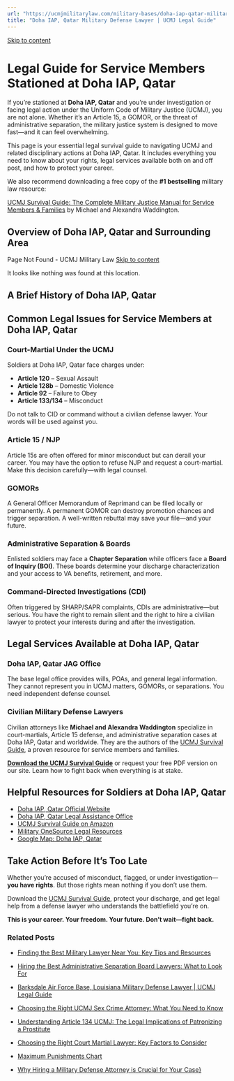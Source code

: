 ```yaml
---
url: "https://ucmjmilitarylaw.com/military-bases/doha-iap-qatar-military-defense-lawyer-ucmj-legal-guide/"
title: "Doha IAP, Qatar Military Defense Lawyer | UCMJ Legal Guide"
---
```


[Skip to content](https://ucmjmilitarylaw.com/military-bases/doha-iap-qatar-military-defense-lawyer-ucmj-legal-guide/#content)

# Legal Guide for Service Members Stationed at Doha IAP, Qatar

If you’re stationed at **Doha IAP, Qatar** and you’re under investigation or facing legal action under the Uniform Code of Military Justice (UCMJ), you are not alone. Whether it’s an Article 15, a GOMOR, or the threat of administrative separation, the military justice system is designed to move fast—and it can feel overwhelming.

This page is your essential legal survival guide to navigating UCMJ and related disciplinary actions at Doha IAP, Qatar. It includes everything you need to know about your rights, legal services available both on and off post, and how to protect your career.

We also recommend downloading a free copy of the **#1 bestselling** military law resource:

[UCMJ Survival Guide: The Complete Military Justice Manual for Service Members & Families](https://www.amazon.com/dp/B0FCDD3B2Z) by Michael and Alexandra Waddington.

## Overview of Doha IAP, Qatar and Surrounding Area

Page Not Found - UCMJ Military Law [Skip to content](https://ucmjmilitarylaw.com/military-bases/doha-iap-qatar-military-defense-lawyer-ucmj-legal-guide/%7Blocation7#content)

It looks like nothing was found at this location.

## A Brief History of Doha IAP, Qatar

## Common Legal Issues for Service Members at Doha IAP, Qatar

### Court-Martial Under the UCMJ

Soldiers at Doha IAP, Qatar face charges under:

- **Article 120** – Sexual Assault
- **Article 128b** – Domestic Violence
- **Article 92** – Failure to Obey
- **Article 133/134** – Misconduct

Do not talk to CID or command without a civilian defense lawyer. Your words will be used against you.

### Article 15 / NJP

Article 15s are often offered for minor misconduct but can derail your career. You may have the option to refuse NJP and request a court-martial. Make this decision carefully—with legal counsel.

### GOMORs

A General Officer Memorandum of Reprimand can be filed locally or permanently. A permanent GOMOR can destroy promotion chances and trigger separation. A well-written rebuttal may save your file—and your future.

### Administrative Separation & Boards

Enlisted soldiers may face a **Chapter Separation** while officers face a **Board of Inquiry (BOI)**. These boards determine your discharge characterization and your access to VA benefits, retirement, and more.

### Command-Directed Investigations (CDI)

Often triggered by SHARP/SAPR complaints, CDIs are administrative—but serious. You have the right to remain silent and the right to hire a civilian lawyer to protect your interests during and after the investigation.

## Legal Services Available at Doha IAP, Qatar

### Doha IAP, Qatar JAG Office

The base legal office provides wills, POAs, and general legal information. They cannot represent you in UCMJ matters, GOMORs, or separations. You need independent defense counsel.

### Civilian Military Defense Lawyers

Civilian attorneys like **Michael and Alexandra Waddington** specialize in court-martials, Article 15 defense, and administrative separation cases at Doha IAP, Qatar and worldwide. They are the authors of the [UCMJ Survival Guide](https://www.amazon.com/dp/B0FCDD3B2Z), a proven resource for service members and families.

**[Download the UCMJ Survival Guide](https://www.amazon.com/dp/B0FCDD3B2Z)** or request your free PDF version on our site. Learn how to fight back when everything is at stake.

## Helpful Resources for Soldiers at Doha IAP, Qatar

- [Doha IAP, Qatar Official Website](https://ucmjmilitarylaw.com/military-bases/doha-iap-qatar-military-defense-lawyer-ucmj-legal-guide/%7Blocation12%7D)
- [Doha IAP, Qatar Legal Assistance Office](https://ucmjmilitarylaw.com/military-bases/doha-iap-qatar-military-defense-lawyer-ucmj-legal-guide/%7Blocation13%7D)
- [UCMJ Survival Guide on Amazon](https://www.amazon.com/dp/B0FCDD3B2Z)
- [Military OneSource Legal Resources](https://www.militaryonesource.mil/legal/)
- [Google Map: Doha IAP, Qatar](https://ucmjmilitarylaw.com/military-bases/doha-iap-qatar-military-defense-lawyer-ucmj-legal-guide/%7Blocation14%7D)

## Take Action Before It’s Too Late

Whether you’re accused of misconduct, flagged, or under investigation— **you have rights**. But those rights mean nothing if you don’t use them.

Download the [UCMJ Survival Guide](https://www.amazon.com/dp/B0FCDD3B2Z), protect your discharge, and get legal help from a defense lawyer who understands the battlefield you’re on.

**This is your career. Your freedom. Your future. Don’t wait—fight back.**

### Related Posts

- [Finding the Best Military Lawyer Near You: Key Tips and Resources](https://ucmjmilitarylaw.com/military-lawyer-near-me/)
- [Hiring the Best Administrative Separation Board Lawyers: What to Look For](https://ucmjmilitarylaw.com/military-defense-lawyers/administrative-separation-board-lawyers/)
- [Barksdale Air Force Base, Louisiana Military Defense Lawyer \| UCMJ Legal Guide](https://ucmjmilitarylaw.com/barksdale-air-force-base-louisiana-military-defense-lawyer-ucmj-legal-guide/)
- [Choosing the Right UCMJ Sex Crime Attorney: What You Need to Know](https://ucmjmilitarylaw.com/ucmj-sex-crime-attorney/)

- [Understanding Article 134 UCMJ: The Legal Implications of Patronizing a Prostitute](https://ucmjmilitarylaw.com/article-134-ucmj-patronizing-a-prostitute/)
- [Choosing the Right Court Martial Lawyer: Key Factors to Consider](https://ucmjmilitarylaw.com/court-martial-lawyer-2/)
- [Maximum Punishments Chart](https://ucmjmilitarylaw.com/ucmj/max-punishments/)
- [Why Hiring a Military Defense Attorney is Crucial for Your Case}](https://ucmjmilitarylaw.com/military-defense-attorney/)